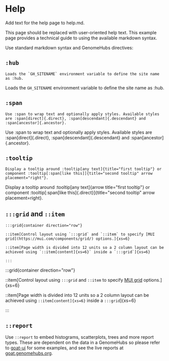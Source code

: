 # Help

Add text for the help page to help.md.

This page should be replaced with user-oriented help text. This example page provides a technical guide to using the available markdown syntax.

Use standard markdown syntax and GenomeHubs directives:

## `:hub`

```
Loads the `GH_SITENAME` environment variable to define the site name as :hub.
```

Loads the `GH_SITENAME` environment variable to define the site name as :hub.

## `:span`

```
Use :span to wrap text and optionally apply styles. Available styles are :span[direct]{.direct}, :span[descendant]{.descendant} and :span[ancestor]{.ancestor}.
```

Use :span to wrap text and optionally apply styles. Available styles are :span[direct]{.direct}, :span[descendant]{.descendant} and :span[ancestor]{.ancestor}.

## `:tooltip`

```
Display a tooltip around :tooltip[any text]{title="first tooltip"} or component :tooltip[:span[like this]]{title="second tooltip" arrow placement="right"}.
```

Display a tooltip around :tooltip[any text]{arrow title="first tooltip"} or component :tooltip[:span[like this]{.direct}]{title="second tooltip" arrow placement=right}.

## `:::grid` and `::item`

```
:::grid{container direction="row"}

::item[Control layout using `:::grid` and `::item` to specify [MUI grid](https://mui.com/components/grid/) options.]{xs=6}

::item[Page width is divided into 12 units so a 2 column layout can be achieved using `::item[content]{xs=6}` inside a `:::grid`]{xs=6}

:::
```

:::grid{container direction="row"}

::item[Control layout using `:::grid` and `::item` to specify [MUI grid](https://mui.com/components/grid/) options.]{xs=6}

::item[Page width is divided into 12 units so a 2 column layout can be achieved using `::item[content]{xs=6}` inside a `:::grid`]{xs=6}

:::

## `::report`

Use `::report` to embed histograms, scatterplots, trees and more report types. These are dependent on the data in a GenomeHubs so please refer to [goat-ui](https://github.com/genomehubs.goat-ui) for some examples, and see the live reports at [goat.genomehubs.org](https://goat.genomehubs.org).
